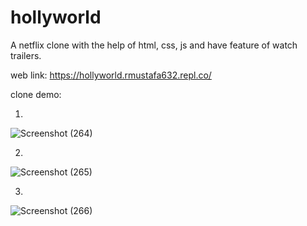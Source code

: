 # hollyworld
A netflix clone with the help of html, css, js and have feature of watch trailers.

web link: https://hollyworld.rmustafa632.repl.co/

clone demo:

1. 
![Screenshot (264)](https://user-images.githubusercontent.com/54110961/181522624-b9d7bfef-bf6f-4419-a81f-d7ef29432a3e.png)

2. 
![Screenshot (265)](https://user-images.githubusercontent.com/54110961/181522668-44cf52d9-2d70-4c51-8367-222ab3a641f6.png)

3.
![Screenshot (266)](https://user-images.githubusercontent.com/54110961/181522708-ba3b58f2-986b-408f-87ca-d44c42080bdd.png)

